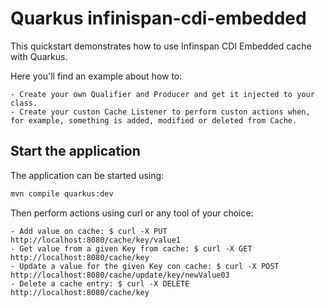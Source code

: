 # Quarkus infinispan-cdi-embedded

This quickstart demonstrates how to use Infinspan CDI Embedded cache with Quarkus.

Here you'll find an example about how to:

    - Create your own Qualifier and Producer and get it injected to your class.
    - Create your custon Cache Listener to perform custon actions when, for example, something is added, modified or deleted from Cache.

## Start the application

The application can be started using: 

```bash
mvn compile quarkus:dev
```

Then perform actions using curl or any tool of your choice:


    - Add value on cache: $ curl -X PUT http://localhost:8080/cache/key/value1
    - Get value from a given Key from cache: $ curl -X GET http://localhost:8080/cache/key
    - Update a value for the given Key con cache: $ curl -X POST http://localhost:8080/cache/update/key/newValue03
    - Delete a cache entry: $ curl -X DELETE http://localhost:8080/cache/key
